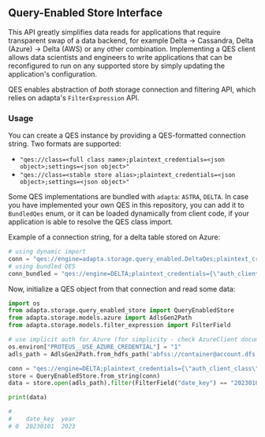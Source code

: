 ## Query-Enabled Store Interface

This API greatly simplifies data reads for applications that require transparent swap of a data backend, for example Delta -> Cassandra, Delta (Azure) -> Delta (AWS) or any other combination. Implementing a QES client allows data scientists and engineers to write applications that can be reconfigured to run on any supported store by simply updating the application's configuration.

QES enables abstraction of *both* storage connection and filtering API, which relies on adapta's `FilterExpression` API.

### Usage

You can create a QES instance by providing a QES-formatted connection string. Two formats are supported:
- `"qes://class=<full class name>;plaintext_credentials=<json object>;settings=<json object>"`
- `"qes://class=<stable store alias>;plaintext_credentials=<json object>;settings=<json object>"`

Some QES implementations are bundled with `adapta`: `ASTRA`, `DELTA`. In case you have implemented your own QES in this repository, you can add it to `BundledQes` enum, or it can be loaded dynamically from client code, if your application is able to resolve the QES class import.

Example of a connection string, for a delta table stored on Azure:
```python
# using dynamic import
conn = "qes://engine=adapta.storage.query_enabled.DeltaQes;plaintext_credentials={\"auth_client_class\":\"adapta.security.clients.AzureClient\"};settings={}"
# using bundled QES
conn_bundled = "qes://engine=DELTA;plaintext_credentials={\"auth_client_class\":\"adapta.security.clients.AzureClient\"};settings={}"
```
Now, initialize a QES object from that connection and read some data:

```python
import os
from adapta.storage.query_enabled_store import QueryEnabledStore
from adapta.storage.models.azure import AdlsGen2Path
from adapta.storage.models.filter_expression import FilterField

# use implicit auth for Azure (for simplicity - check AzureClient documentation for more options)
os.environ["PROTEUS__USE_AZURE_CREDENTIAL"] = "1"
adls_path = AdlsGen2Path.from_hdfs_path('abfss://container@account.dfs.core.windows.net/path/to/table')

conn = "qes://engine=DELTA;plaintext_credentials={\"auth_client_class\":\"adapta.security.clients.AzureClient\"};settings={}"
store = QueryEnabledStore.from_string(conn)
data = store.open(adls_path).filter(FilterField("date_key") == "20230101").select("date_key", "year").read().to_pandas()

print(data)

#
#    date_key  year
# 0  20230101  2023
```
